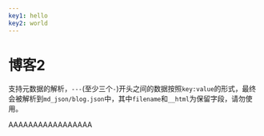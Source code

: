 ```yaml
---
key1: hello
key2: world
---
```


# 博客2

支持元数据的解析，`---`(至少三个`-`)开头之间的数据按照`key:value`的形式，最终会被解析到`md_json/blog.json`中，其中`filename`和`__html`为保留字段，请勿使用。

AAAAAAAAAAAAAAAAA